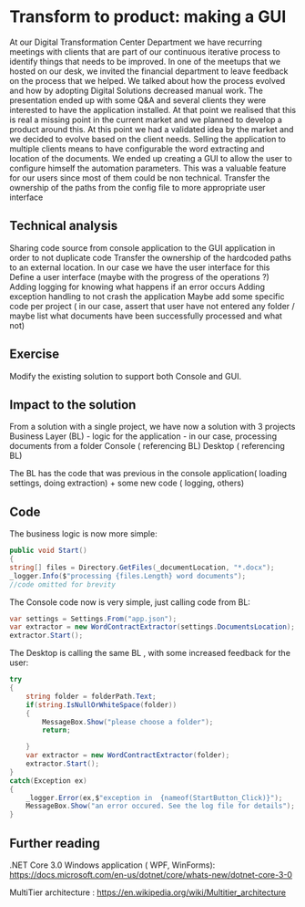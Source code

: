 # Transform to product: making a GUI 

At our Digital Transformation Center Department we have recurring meetings with clients that are part of our continuous iterative process to identify things that needs to be improved. In one of the meetups that we hosted on our desk, we invited the financial department to leave feedback on the process that we helped. We talked about how the process evolved and how by adopting Digital Solutions decreased manual work. 
The presentation ended up with some Q&A and several clients they were interested to have the application installed. At that point we realised that this is real a missing point in the current market and we planned to develop a product around this. At this point we had a validated idea by the market and we decided to evolve based on the client needs.
Selling the application to multiple clients means to have configurable the word extracting and location of the documents. We ended up creating a GUI to allow the user to configure himself the automation parameters. This was a valuable feature for our users since most of them could be non technical. 
Transfer the ownership of the paths from the config file to more appropriate user interface

## Technical analysis

Sharing code source from console application to the GUI application in order to not duplicate code
Transfer the ownership of the hardcoded paths to an external location. In our case we have the user interface for this
Define a user interface (maybe with the progress of the operations ?)
Adding logging for knowing what happens if an error occurs
Adding exception handling to not crash the application
Maybe add some specific code per project ( in our case, assert that user have not entered any folder /  maybe list what documents have been successfully processed and what not)

## Exercise 
Modify the existing solution to support both Console and GUI.

## Impact to the solution
From a solution with a single project, we have now a solution with 3 projects
Business Layer (BL) -  logic for the application  - in our case, processing documents from a folder
Console ( referencing BL) 
Desktop ( referencing  BL)



The BL has the code that was previous in the console application( loading settings, doing extraction) + some new code ( logging, others)

## Code 
The business logic is now  more simple:
```csharp
public void Start()
{	
string[] files = Directory.GetFiles(_documentLocation, "*.docx");
_logger.Info($"processing {files.Length} word documents");
//code omitted for brevity
```

The Console code now is very simple, just calling code from BL:
```csharp
var settings = Settings.From("app.json");
var extractor = new WordContractExtractor(settings.DocumentsLocation);
extractor.Start();
```

The Desktop is calling the same BL , with some increased feedback for the user:
```csharp
try
{
    string folder = folderPath.Text;
    if(string.IsNullOrWhiteSpace(folder))
    {
        MessageBox.Show("please choose a folder");
        return;

    }
    var extractor = new WordContractExtractor(folder);
    extractor.Start();
}
catch(Exception ex)
{
    _logger.Error(ex,$"exception in  {nameof(StartButton_Click)}");
    MessageBox.Show("an error occured. See the log file for details");
}
```

## Further reading

.NET Core 3.0 Windows application ( WPF, WinForms): https://docs.microsoft.com/en-us/dotnet/core/whats-new/dotnet-core-3-0

MultiTier architecture :
https://en.wikipedia.org/wiki/Multitier_architecture
